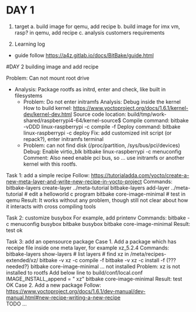 # DAY 1

1. target
   a. build image for qemu, add recipe
   b. build image for imx vm, rasp? in qemu, add recipe
   c. analysis customers requirements

2. Learning log
- guide
follow
https://a4z.gitlab.io/docs/BitBake/guide.html

#DAY 2 building image and add recipe

Problem: Can not mount root drive
  - Analysis: Package rootfs as initrd, enter and check, like built in filesystems 
    * Problem: Do not enter initramfs
      Analysis:
        Debug inside the kernel
          How to build kernel: 
            https://www.yoctoproject.org/docs/1.6.1/kernel-dev/kernel-dev.html
	    Source code location: build/tmp/work-shared/raspberrypi4-64/kernel-source$
            Compile command: bitbake -vDDD linux-raspberrypi -c compile -f
            Deploy command: bitbake linux-raspberrypi -c deploy
          Fix: add customized init script (or repack?), enter initramfs terminal
    * Problem: can not find disk (/proc/partition, /sys/bus/pci/devices)
	Debug: Enable virtio_blk
            bitbake linux-raspberrypi -c menuconfig
	Comment: Also need enable pci bus, so ... use initramfs or another kernel with this rootfs.

Task 1: add a simple recipe
  Follow: https://tutorialadda.com/yocto/create-a-new-meta-layer-and-write-new-recipe-in-yocto-project
  Commands: 
        bitbake-layers create-layer ../meta-tutorial
        bitbake-layers add-layer ../meta-tutorial
        # edit a helloworld c program
	bitbake core-image-minimal
	# test in qemu
  Result: It works without any problem, though still not clear about how it interacts with cross compiling tools
  
Task 2: customize busybox
  For example, add printenv
  Commands: bitbake -c menuconfig busybox
            bitbake busybox
            bitbake core-image-minimal
  Result: test ok
            

Task 3: add an opensource package
  Case 1. Add a package which has receipe file inside one meta layer, for example xz_5.2.4
    Commands: bitbake-layers show-layers # list layers
              # find xz in /meta/recipes-extended/xz/
              bitbake -v xz -c compile -f
              bitbake -v xz -c install -f (??? needed?}
              bitbake core-image-minimal
              ... not installed
    Problem: xz is not installed to rootfs
              Add below line to build/conf/local.conf
              IMAGE_INSTALL_append = " xz"
              bitbake core-image-minimal
    Result: test OK
  Case 2. Add a new package
    Follow: https://www.yoctoproject.org/docs/1.6.1/dev-manual/dev-manual.html#new-recipe-writing-a-new-recipe    
    TODO ...

